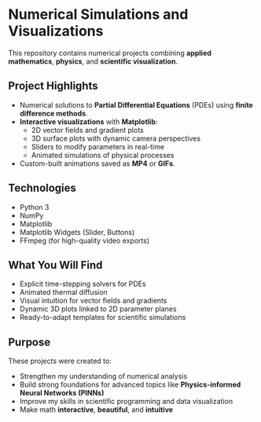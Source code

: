 # Numerical Simulations and Visualizations

This repository contains numerical projects combining **applied mathematics**, **physics**, and **scientific visualization**.

## Project Highlights
- Numerical solutions to **Partial Differential Equations** (PDEs) using **finite difference methods**.
- **Interactive visualizations** with **Matplotlib**:  
  - 2D vector fields and gradient plots  
  - 3D surface plots with dynamic camera perspectives  
  - Sliders to modify parameters in real-time  
  - Animated simulations of physical processes
- Custom-built animations saved as **MP4** or **GIFs**.

## Technologies
- Python 3
- NumPy
- Matplotlib
- Matplotlib Widgets (Slider, Buttons)
- FFmpeg (for high-quality video exports)

## What You Will Find
- Explicit time-stepping solvers for PDEs
- Animated thermal diffusion
- Visual intuition for vector fields and gradients
- Dynamic 3D plots linked to 2D parameter planes
- Ready-to-adapt templates for scientific simulations

## Purpose
These projects were created to:
- Strengthen my understanding of numerical analysis
- Build strong foundations for advanced topics like **Physics-informed Neural Networks (PINNs)**
- Improve my skills in scientific programming and data visualization
- Make math **interactive**, **beautiful**, and **intuitive**

